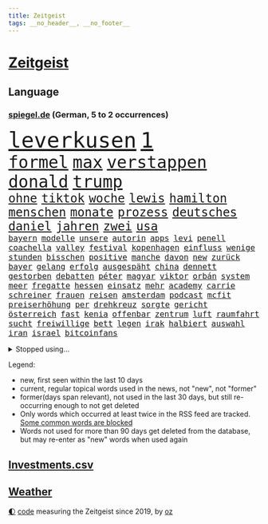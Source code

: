 ```yaml
---
title: Zeitgeist
tags: __no_header__, __no_footer__
---
```


# [Zeitgeist](https://oliz.io/zeitgeist/)

## Language

<h3><a href="https://www.spiegel.de" target="_blank">spiegel.de</a> (German, 5 to 2 occurrences)</h3>
<p style="font-family:monospace">
<span style="font-size:32pt"><a href="news_links.html#leverkusen" class="current">leverkusen</a></span>
<span style="font-size:32pt"><a href="news_links.html#1" class="current">1</a></span>
<br>
<span style="font-size:25pt"><a href="news_links.html#formel" class="current">formel</a></span>
<span style="font-size:25pt"><a href="news_links.html#max" class="current">max</a></span>
<span style="font-size:25pt"><a href="news_links.html#verstappen" class="current">verstappen</a></span>
<span style="font-size:25pt"><a href="news_links.html#donald" class="current">donald</a></span>
<span style="font-size:25pt"><a href="news_links.html#trump" class="current">trump</a></span>
<br>
<span style="font-size:18pt"><a href="news_links.html#ohne" class="current">ohne</a></span>
<span style="font-size:18pt"><a href="news_links.html#tiktok" class="current">tiktok</a></span>
<span style="font-size:18pt"><a href="news_links.html#woche" class="current">woche</a></span>
<span style="font-size:18pt"><a href="news_links.html#lewis" class="current">lewis</a></span>
<span style="font-size:18pt"><a href="news_links.html#hamilton" class="current">hamilton</a></span>
<span style="font-size:18pt"><a href="news_links.html#menschen" class="current">menschen</a></span>
<span style="font-size:18pt"><a href="news_links.html#monate" class="current">monate</a></span>
<span style="font-size:18pt"><a href="news_links.html#prozess" class="current">prozess</a></span>
<span style="font-size:18pt"><a href="news_links.html#deutsches" class="current">deutsches</a></span>
<span style="font-size:18pt"><a href="news_links.html#daniel" class="current">daniel</a></span>
<span style="font-size:18pt"><a href="news_links.html#jahren" class="current">jahren</a></span>
<span style="font-size:18pt"><a href="news_links.html#zwei" class="current">zwei</a></span>
<span style="font-size:18pt"><a href="news_links.html#usa" class="current">usa</a></span>
<br>
<span style="font-size:12pt"><a href="news_links.html#bayern" class="current">bayern</a></span>
<span style="font-size:12pt"><a href="news_links.html#modelle" class="current">modelle</a></span>
<span style="font-size:12pt"><a href="news_links.html#unsere" class="current">unsere</a></span>
<span style="font-size:12pt"><a href="news_links.html#autorin" class="current">autorin</a></span>
<span style="font-size:12pt"><a href="news_links.html#apps" class="current">apps</a></span>
<span style="font-size:12pt"><a href="news_links.html#levi" class="current">levi</a></span>
<span style="font-size:12pt"><a href="news_links.html#penell" class="new">penell</a></span>
<span style="font-size:12pt"><a href="news_links.html#coachella" class="new">coachella</a></span>
<span style="font-size:12pt"><a href="news_links.html#valley" class="current">valley</a></span>
<span style="font-size:12pt"><a href="news_links.html#festival" class="current">festival</a></span>
<span style="font-size:12pt"><a href="news_links.html#kopenhagen" class="current">kopenhagen</a></span>
<span style="font-size:12pt"><a href="news_links.html#einfluss" class="current">einfluss</a></span>
<span style="font-size:12pt"><a href="news_links.html#wenige" class="current">wenige</a></span>
<span style="font-size:12pt"><a href="news_links.html#stunden" class="current">stunden</a></span>
<span style="font-size:12pt"><a href="news_links.html#bisschen" class="current">bisschen</a></span>
<span style="font-size:12pt"><a href="news_links.html#positive" class="new">positive</a></span>
<span style="font-size:12pt"><a href="news_links.html#manche" class="current">manche</a></span>
<span style="font-size:12pt"><a href="news_links.html#davon" class="current">davon</a></span>
<span style="font-size:12pt"><a href="news_links.html#new" class="current">new</a></span>
<span style="font-size:12pt"><a href="news_links.html#zurück" class="current">zurück</a></span>
<span style="font-size:12pt"><a href="news_links.html#bayer" class="current">bayer</a></span>
<span style="font-size:12pt"><a href="news_links.html#gelang" class="current">gelang</a></span>
<span style="font-size:12pt"><a href="news_links.html#erfolg" class="current">erfolg</a></span>
<span style="font-size:12pt"><a href="news_links.html#ausgespäht" class="current">ausgespäht</a></span>
<span style="font-size:12pt"><a href="news_links.html#china" class="current">china</a></span>
<span style="font-size:12pt"><a href="news_links.html#dennett" class="new">dennett</a></span>
<span style="font-size:12pt"><a href="news_links.html#gestorben" class="current">gestorben</a></span>
<span style="font-size:12pt"><a href="news_links.html#debatten" class="current">debatten</a></span>
<span style="font-size:12pt"><a href="news_links.html#péter" class="current">péter</a></span>
<span style="font-size:12pt"><a href="news_links.html#magyar" class="current">magyar</a></span>
<span style="font-size:12pt"><a href="news_links.html#viktor" class="current">viktor</a></span>
<span style="font-size:12pt"><a href="news_links.html#orbán" class="current">orbán</a></span>
<span style="font-size:12pt"><a href="news_links.html#system" class="current">system</a></span>
<span style="font-size:12pt"><a href="news_links.html#meer" class="current">meer</a></span>
<span style="font-size:12pt"><a href="news_links.html#fregatte" class="current">fregatte</a></span>
<span style="font-size:12pt"><a href="news_links.html#hessen" class="current">hessen</a></span>
<span style="font-size:12pt"><a href="news_links.html#einsatz" class="current">einsatz</a></span>
<span style="font-size:12pt"><a href="news_links.html#mehr" class="current">mehr</a></span>
<span style="font-size:12pt"><a href="news_links.html#academy" class="current">academy</a></span>
<span style="font-size:12pt"><a href="news_links.html#carrie" class="new">carrie</a></span>
<span style="font-size:12pt"><a href="news_links.html#schreiner" class="current">schreiner</a></span>
<span style="font-size:12pt"><a href="news_links.html#frauen" class="current">frauen</a></span>
<span style="font-size:12pt"><a href="news_links.html#reisen" class="current">reisen</a></span>
<span style="font-size:12pt"><a href="news_links.html#amsterdam" class="current">amsterdam</a></span>
<span style="font-size:12pt"><a href="news_links.html#podcast" class="current">podcast</a></span>
<span style="font-size:12pt"><a href="news_links.html#mcfit" class="new">mcfit</a></span>
<span style="font-size:12pt"><a href="news_links.html#preiserhöhung" class="current">preiserhöhung</a></span>
<span style="font-size:12pt"><a href="news_links.html#per" class="current">per</a></span>
<span style="font-size:12pt"><a href="news_links.html#drehkreuz" class="new">drehkreuz</a></span>
<span style="font-size:12pt"><a href="news_links.html#sorgte" class="current">sorgte</a></span>
<span style="font-size:12pt"><a href="news_links.html#gericht" class="current">gericht</a></span>
<span style="font-size:12pt"><a href="news_links.html#österreich" class="current">österreich</a></span>
<span style="font-size:12pt"><a href="news_links.html#fast" class="current">fast</a></span>
<span style="font-size:12pt"><a href="news_links.html#kenia" class="current">kenia</a></span>
<span style="font-size:12pt"><a href="news_links.html#offenbar" class="current">offenbar</a></span>
<span style="font-size:12pt"><a href="news_links.html#zentrum" class="current">zentrum</a></span>
<span style="font-size:12pt"><a href="news_links.html#luft" class="current">luft</a></span>
<span style="font-size:12pt"><a href="news_links.html#raumfahrt" class="current">raumfahrt</a></span>
<span style="font-size:12pt"><a href="news_links.html#sucht" class="current">sucht</a></span>
<span style="font-size:12pt"><a href="news_links.html#freiwillige" class="current">freiwillige</a></span>
<span style="font-size:12pt"><a href="news_links.html#bett" class="current">bett</a></span>
<span style="font-size:12pt"><a href="news_links.html#legen" class="current">legen</a></span>
<span style="font-size:12pt"><a href="news_links.html#irak" class="current">irak</a></span>
<span style="font-size:12pt"><a href="news_links.html#halbiert" class="current">halbiert</a></span>
<span style="font-size:12pt"><a href="news_links.html#auswahl" class="current">auswahl</a></span>
<span style="font-size:12pt"><a href="news_links.html#iran" class="current">iran</a></span>
<span style="font-size:12pt"><a href="news_links.html#israel" class="current">israel</a></span>
<span style="font-size:12pt"><a href="news_links.html#bitcoinfans" class="new">bitcoinfans</a></span>
</p>
<details>
<summary>Stopped using...</summary>
<p class="former" style="font-size:12pt">
normal(1277) protestiert(1277) coronavirus(1276) klima(1276) nein(1276) rb(1276) aussage(1275) coronakrise(1275) energien(1275) entschuldigt(1275) gewählt(1274) infektionen(1274) weltkrieg(1274) ausschreitungen(1273) erwägt(1273) vermehrt(1273) zahlreichen(1273) kohle(1272) teilnehmer(1272) untersagt(1272) weltweite(1272) übergriffe(1272) 50000(1271) covid(1271) jedem(1271) kennen(1271) pflege(1271) ruf(1271) verschieben(1271) verweigert(1271) 5(1270) blockieren(1270) entlastet(1270) flugzeuge(1270) gehalten(1270) jagd(1270) prüft(1270) radikal(1270) drehen(1269) führerschein(1269) ifoinstitut(1269) parteichef(1269) sicherte(1269) ton(1269) babys(1268) befürchten(1268) belarussische(1268) beschäftigte(1268) wechseln(1268) arbeitnehmer(1267) aufnehmen(1267) europäer(1267) fließt(1267) kanzleramt(1267) neuseeland(1267) berg(1266) fliehen(1266) verpflichtet(1266) weiße(1266) erinnern(1265) freundin(1265) erkrankt(1264) medikamente(1264) sache(1264) belastet(1263) länge(1263) messi(1263) militärs(1263) wies(1263) 32(1262) bewährungsstrafe(1262) nerven(1262) australische(1261) distanziert(1261) rat(1261) wiederholt(1260) demokratische(1259) wirtschaftsministerium(1259) aufgegeben(1258) fortgesetzt(1258) nachfrage(1257) kevin(1256) stadion(1256) brutal(1255) echten(1255) einschränkungen(1255) harten(1254) mission(1254) ökonomen(1252) außerhalb(1251) sitzung(1251) 1000(1250) entschuldigung(1249) hinten(1249) äußerte(1249) bisherigen(1248) münster(1248) pfund(1248) heftiger(1247) rollt(1247) aufhalten(1246) konferenz(1245) kräfte(1245) verhandeln(1245) ähnlich(1245) händler(1244) entscheidet(1243) trug(1243) klasse(1237) dutzend(1234) katharina(1233) zeigten(1233) dauert(1231) günther(1229) verdoppelt(1222) sammeln(1214) rakete(1212) ungewöhnlichen(1210) heidelberg(1189) dankt(1187) umbau(1173) 95(1168) zustimmen(1166) belästigung(1141) investor(1098) long(1093) abgestürzt(1090) rumänien(1087) enthalten(1086) geehrt(1074) klimaaktivisten(1070) jahresende(1029) fachkräftemangel(1020) lebensmitteln(1008) kroatien(1007) tour(992) 120(966) umkämpften(965) musks(957) exil(954) dax(945) moderner(943) gefiel(934) hawaii(933) nfl(919) bekräftigt(912) eingeführt(909) regierungschefin(900) schülerin(882) verteidiger(881) rande(867) erwiesen(842) öffentlichrechtlichen(836) symbol(824) geschah(822) ben(820) inhalte(817) zusammenhalt(817) verringern(816) hinzu(814) zweites(813) verschwinden(812) schwieriger(811) soldat(809) überwachung(804) streiken(796) herausgefunden(787) oppositionellen(777) brüder(775) schülern(769) jennifer(768) zugenommen(762) erneuerbare(756) langsam(750) patrick(743) ungewiss(743) besetzten(736) heiß(705) aufeinander(698) unterlag(696) gefällt(688) exuspräsident(684) sylt(682) japanische(678) belegt(673) kühnert(673) besseren(667) mitarbeitende(666) jimmy(653) profi(653) grün(651) spitzt(651) ängste(646) 27jährige(637) braun(634) stören(633) verträge(625) werben(602) traten(599) strenge(594) bach(593) boni(578) machtmissbrauch(570) kollege(562) monika(556) erleichtern(543) pjöngjang(540) staatsanwalt(540) urteilt(539) wohnungsbau(538) razzien(533) karriereberaterin(532) fraktionschef(526) manipuliert(526) schwarzer(526) überzeugte(521) songs(518) spacex(515) geschmack(514) spielzeug(514) äußerung(510) gesprengt(505) ulm(503) unerlaubt(501) finanzaufsicht(496) gast(489) lauter(489) jong(486) un(486) machtkampf(485) technische(485) airbus(483) marcel(478) manipulierte(474) opfers(473) größeren(471) mag(463) rekordhoch(462) day(460) nizza(460) erfährt(458) emotionale(452) 18jähriger(451) interessante(451) veränderte(451) prozesse(448) geschadet(446) ausstand(443) gedenken(443) junta(438) bewahren(437) alcaraz(436) übungen(435) erneuter(431) 52(430) nicolas(429) ständig(428) technologie(428) weimar(427) eskalierte(426) filmen(422) verzögerung(414) vorwurfs(414) geschnappt(410) 150000(408) niger(404) duisburg(394) gestreikt(394) 30000(391) eingeladen(388) laden(388) gesprächen(386) atomwaffen(384) optionen(383) begangen(382) denkmal(380) protestaktion(379) beschreiben(377) w(377) errichten(375) bundesligist(371) heimlich(371) beides(369) hauseigentümer(369) wiedergewählt(369) länderspiele(368) 88(367) linkspartei(367) arten(366) portal(366) konkurrent(365) 13jährige(364) schnellere(364) höhenflug(358) solar(356) behaupten(355) stuft(355) verlobt(354) amtsinhaber(349) ost(347) konkret(346) zeitung(345) ikone(343) eingeschlagen(342) usamerikanische(340) fühlte(339) chicago(338) berühmtesten(333) schief(330) gegnern(329) unterbrochen(329) rad(327) kretschmer(324) protestierten(322) drogenhandel(315) vorgenommen(315) angelegt(311) einwanderung(309) jüdischer(307) partien(307) gestrandet(306) henry(305) blockierte(303) objekte(300) familienvater(296) schlucht(296) abschaffen(295) bundesarbeitsgericht(294) herkunft(294) errichtet(292) zwanzig(289) sanieren(287) vorbilder(286) philosoph(285) plattformen(285) telefon(285) zügen(285) gündoğan(284) i̇lkay(284) drückt(282) fernwärme(282) weltspitze(281) berufen(280) gleichermaßen(279) schleppend(279) massiver(278) präsidentenwahl(277) greta(276) thunberg(276) ausreichend(273) soziologe(273) effizienter(272) ehre(272) verlief(272) abu(267) rekonstruiert(267) vertrauter(267) blumen(264) luka(264) marokko(260) perfide(260) postbank(259) seele(259) zwölfjährige(259) bodensee(258) heim(258) klassische(256) andré(255) atlanta(255) beigesetzt(255) unterscheiden(254) üppige(254) einzuführen(253) nächster(252) wertschätzung(252) zerbrochen(252) dhabi(251) geflohen(250) angefeindet(249) milliardenschweres(249) kultusminister(247) oppenheimer(245) geprüft(243) netanyahus(243) erschien(242) kranke(241) wirtschaftsweise(241) beschwört(240) erfinden(240) mächtigsten(240) psyche(240) kanzlerpartei(239) exklusive(237) abzusetzen(235) betriebe(235) ungefährlich(235) bestens(234) sozial(234) zweifelt(233) repression(232) unerwartet(232) reicher(231) tätig(231) baubranche(230) angefahren(228) körperliche(228) gebürtige(227) erpressung(224) karlsruher(224) 42(219) nordkoreas(219) vorstände(217) ärgert(217) schwachen(216) pannen(215) evergrande(214) kontrollverlust(214) immobilienkrise(213) verunglückte(213) vertreiben(212) teslas(211) thiel(211) bedauert(210) indiz(210) lahmlegen(210) videoapp(209) feste(208) mittelfeld(208) uswahl(208) dient(207) 23jährigen(204) spdgeneralsekretär(204) katzen(203) müde(203) 99(202) frisches(202) filmpreis(201) explodierte(200) gastronomie(197) höhle(197) estlands(196) kallas(196) leitung(195) milliardenhöhe(195) anschein(194) dallas(194) kräftiger(194) ständige(194) chip(193) dončić(193) sekunde(193) preisverleihung(191) zulauf(191) charlie(190) flüchtlingspolitik(190) millionensumme(189) geschäftspartner(188) übernahm(188) grenzregion(187) leitzins(187) längerem(187) verschickt(187) sanitäter(186) zugverkehr(186) 54jähriger(185) ägyptens(185) eindämmen(184) eustaaten(184) norwegischen(184) geklappt(183) kanadier(181) profiteure(181) bulls(178) einiger(178) störungen(178) flieht(177) anja(176) index(176) lahmgelegt(176) olympiaqualifikation(176) branson(175) journal(175) klarheit(175) popkultur(175) verleihen(174) ablehnung(173) andrij(173) bas(172) bevorstehen(172) bundestagspräsidentin(172) bärbel(172) immobilienriesen(172) begründet(171) versuche(171) instrument(170) kongress(170) gehindert(169) oberlandesgericht(169) gravierenden(168) hoffnungszeichen(168) jordanien(168) treibstofflager(168) gestorbenen(167) taugen(167) wiedervereinigung(167) fähigkeiten(166) angeschlagen(164) dreistellige(163) inselkette(162) ortschaften(162) überraschende(162) fröhlich(161) wohnraum(161) fahrwerk(160) regierungserklärung(160) migrationshintergrund(159) cottbus(157) exchef(157) kracht(156) afghanen(155) propalästinensische(155) sicherheitsgründen(155) sympathien(155) tatortvote(154) baukosten(152) bundes(152) hamaskommandeur(152) symbolen(152) wahlsieg(152) dokument(151) flugverkehr(151) vorläufige(151) onlineplattformen(150) zuschauern(149) kommissar(148) bereiten(147) neonazis(147) 270(146) inspiration(145) warnstreik(145) anreize(144) mangelt(144) angestrebte(143) marc(143) einheitliche(142) kiboom(141) aktienmarkt(139) natopartner(139) ernsthafte(138) lieferkettengesetz(137) abgeraten(136) empfehlungen(136) schwachstellen(136) 29jähriger(135) wisconsin(135) aufwand(134) bären(134) erfolgsserie(134) jährliche(134) verkleidet(134) adele(133) kleider(133) torjäger(133) itzehoe(132) nuklearwaffen(132) 2012(131) bertelsmann(131) habecks(131) jegliche(131) staatsanwälte(131) ukrainern(131) zerschlagung(131) airports(130) touristenattraktion(130) toleranz(129) gedrängt(128) lava(127) vollzieht(127) mavericks(126) prägenden(126) autorität(125) ließe(125) gedenkfeier(124) geplantes(124) krankenhausreform(124) oscars(124) prämie(124) selbstverteidigung(124) zugreifen(124) überlastung(124) christlichen(123) denke(123) einsame(123) muhammad(123) vernunft(123) bahnstreik(121) klugen(121) petra(121) siegerin(121) spoiler(121) wahnsinn(121) armin(120) genügend(120) taurusfrage(120) usverteidigungsminister(120) verhelfen(119) abgewickelt(118) berufsgruppen(118) demnächst(118) renten(118) verfallen(118) verstört(118) weine(118) bundestags(117) kalabrien(117) kühe(117) milder(117) notlage(117) krankenpfleger(116) längeren(116) notbremse(116) nass(115) freddie(114) mercury(114) stoffe(114) legende(113) norbert(113) oscarpreisträgerin(113) ryan(113) bestehe(112) exprofi(112) hausbau(112) niko(112) regierungskoalition(112) gier(111) komponisten(111) skispringen(111) zone(111) eingeschlossenen(110) stralsund(110) zuversichtlich(110) agentur(109) falle(109) erleichterung(108) schleswigholsteinischen(108) schusswunden(107) starkem(107) verhältnisse(107) weiblich(107) erfinder(106) fernzüge(106) flugreisende(106) player(106) arbeitgebern(105) beschränken(105) staatssekretär(104) 42jährige(103) 68(103) klavier(103) tiefsten(103) uspolitiker(103) comingout(101) lastenräder(101) weggefährten(101) herstellen(100) alkoholkonsum(99) aufstiegsrennen(99) boerne(99) flagge(99) kontrollgremium(99) kremlgegner(99) mikro(99) nominierungen(99) notaufnahme(99) nuklearer(99) zögert(99) österreicher(99) co₂speicherung(98) finanziellen(98) inszenierung(98) jonathan(98) machtwechsel(98) medienhäuser(98) stilikone(98) tate(98) bundeswehrsoldaten(97) gerissen(97) stürmt(97) investment(96) skispringer(96) verschenken(96) füllen(95) konsumenten(95) brehme(94) eulieferkettengesetz(94) kandidatin(94) viertelfinale(94) gestresst(93) highlights(93) sekeinsatz(93) eilantrag(92) masters(92) pavlović(92) ausgelagert(91) geringere(91) kulturbetriebs(91) lauten(91) niklas(91) süle(91) erholt(90) frühzeitig(90) hilfreich(90) jensen(90) menschenhandel(90) pottwal(90) touren(90) transaktion(90) vorsatz(90) absehbare(89) ausläuft(89) beitrittsgespräche(89) berufe(89) erfahrene(89) grundschülern(89) kinderpornografie(89) mitteilung(89) muskeln(89) protestaktionen(89) rumäniens(89) schaffe(89) schwarzgrün(89) stiller(89) ärgern(89) 136(88) bastian(88) baumarkt(88) erarbeiten(88) gastronomen(88) hansa(88) nvidia(88) taipeh(88) bootsunglück(87) sand(87) verschwörung(87) abruptes(86) betreuung(86) ex30(86) klubwm(86) kunstwerk(86) langlebig(86) nussbaum(86) volvo(86) artillerie(85) geländegewinne(85) heiratsantrag(85) schmid(85) arbeitskämpfe(84) berücksichtigt(84) einrichten(84) kopfgeld(84) patriotismus(84) prima(84) ruiniert(84) slowene(84) abwasser(83) duellen(83) gesetzliche(83) körperlich(83) militärdienst(83) oldies(83) ranghohes(83) sturmfluten(83) verschuldet(83) ardserie(82) beisammen(82) rico(82) verstörende(82) üppig(82) ausgestellt(81) cotrainer(81) drangen(81) spitzenkoch(81) abgeworfen(80) ampeln(80) drohten(80) kabul(80) traditionen(80) chocolat(79) dazwischen(79) einwegplastik(79) schwerverletzten(78) segen(78) vorsorglich(78) anreiz(77) dankbarkeit(77) generals(77) hoteliers(77) spiegelnewsletter(77) unangenehm(77) untersuchungskommission(77) flugzeugträger(76) ilkay(76) kompaktsuv(76) rentenreform(76) rückwirkend(76) testspiele(76) verstorbene(76) weiblicher(76) zulasten(76) zurückzukehren(76) 2009(75) cross(75) ernährungswissenschaftlerin(75) giftigsten(75) predigt(75) strategischer(75) yuval(75) bürgerrat(74) françoise(74) hauch(74) immobilienkredite(74) informieren(74) kaltes(74) spannend(74) energieministerin(73) nachzudenken(73) playoffkurs(73) schalkes(73) zeitenwende(73) ruandamodell(72) unonothilfekoordinator(72) anwesend(71) ausgang(71) eon(71) fehlenden(71) fluglinien(71) gekracht(71) lecker(71) marlene(71) millionenerbin(71) ministerien(71) pontifex(71) vorabend(71) zuwendungen(71) geschwiegen(70) günstigeren(70) jobcentern(70) komplexen(70) rüsten(70) sexarbeiterin(70) übung(70) angekündigten(69) ausgerutscht(69) phantom(69) sinkflug(69) bundestrainers(68) gegenmaßnahmen(68) högl(68) landebahn(68) quarterback(68) trainersuche(68) vereinnahmung(68) wehrbeauftragte(68) 737(67) anpassung(67) argumente(67) bauernhof(67) dreist(67) engelhorn(67) festgenommene(67) handballer(67) hungertod(67) leidenschaftlich(67) londons(67) stillstehen(67) unbezahlbar(67) vorwirft(67) wienerin(67) winterstürme(67) alkoholfreie(66) angehen(66) jugendtrainer(66) landwirt(66) sondersitzung(66) vision(66) ball(65) erezepte(65) nachholbedarf(65) ohrfeige(65) senator(65) unwort(65) überzeugendem(65) gesundheitsanwendungen(64) lokführerstreik(64) palmen(64) route(64) satelliten(64) trab(64) umwirbt(64) dolomiten(63) gdlstreik(63) grindavik(63) liebesleben(63) mittelfeldspielerin(63) schneesturm(63) stromausfällen(63) verkehrschaos(63) bildungsministerin(62) heißluftballon(62) sparprogramm(62) arbeitsleben(61) bezogen(61) hunderter(61) indes(61) mahnung(61) rhetorischen(61) taurusmarschflugkörper(61) unwohl(61) freigeben(60) groteske(60) legitim(60) zeitweilig(60) oberfranken(59) sonderlich(59) vergewaltigungen(59) 2028(58) liverpools(58) rundfunk(58) schnellsten(58) zeugnis(58) angehoben(57) hang(57) hexe(57) uvalde(57) familienunternehmen(56) gosling(56) ideale(56) montagmorgen(56) offizier(56) startplatz(56) zielort(56) angesetzt(55) dänischem(55) insolvente(55) picasso(55) spdparteichef(55) verteidigungsplan(55) biosprit(54) demonstrierten(54) go(54) streng(54) pannenserie(53) tenor(53) unheimliche(53) unkonzentriert(53) bürokratischen(52) downey(52) erfolgsspur(52) fahrtauglichkeitstest(52) gewagt(52) jr(52) spendenkampagne(52) bundesgesundheitsminister(51) d(51) hallen(51) karibik(51) maßstäbe(51) nordic(51) umweg(51) verprügelt(51) vitamin(51) australier(50) binden(50) fa(50) gespött(50) lebenslang(50) natogeneralsekretär(50) reimann(50) simone(50) weint(50) überzogen(50) benkopleite(49) einzufrieren(49) frühlingsgefühle(49) hing(49) immobilienkonzerns(49) vorgeschlagen(49) begehrten(48) einzigartig(48) illinois(48) kristersson(48) trotzig(48) vergütung(48) 170(47) 73(47) auseinanderliegen(47) beobachtungen(47) beschränkt(47) exfreund(47) israelgazakriegs(47) konstruiert(47) neigung(47) sahelzone(47) telegraph(47) trip(47) verirrte(47) eurichtlinie(46) fani(46) gebote(46) justin(46) missouri(46) timberlake(46) willis(46) ampelfraktionen(45) anklägerin(45) fressen(45) posse(45) weimarer(45) empfindlich(44) marmelade(44) mexikostadt(44) oberärztin(44) vorgetäuschten(44) ansonsten(43) by(43) hunderttausend(43) innerlich(43) kaufzurückhaltung(43) quarantäne(43) produkten(42) umzubauen(42) 74(41) bezirksstaatsanwältin(41) ermittelnde(41) genz(41) geschlechter(41) krankenwagen(41) lösten(41) niederzulegen(41) strafverfolgung(41) unterstützern(41) voneinander(41) vorschrift(41) angehöriger(40) autokonzerne(40) camp(40) erleichterungen(40) gerd(40) anika(39) aufheben(39) bahncard(39) erklärungsnot(39) fragte(39) hartmann(39) nebenwirkungen(39) rodrigo(39) verkürzte(39) verwirrte(39) verzögern(39) wangerooge(39) border(38) cordula(38) co₂emissionen(38) klimaziel(38) korsika(38) ohren(38) spektakels(38) verpflichtungen(38) verstorbenem(38) wahlfarce(38) essstörungen(37) kaltem(37) muslimfeindlichkeit(37) natomitglieder(37) punk(37) tierschützern(37) täuscht(37) apotheker(36) ausnahmsweise(36) kw(36) schiefging(36) sohns(36) anrichten(35) gerichtsentscheidung(35) kaja(35) nutzerinnen(35) promille(35) torpediert(35) ursprung(35) vertragen(35) wogen(35) üppiger(35) 001(34) auszüge(34) geländer(34) menschenrechtsaktivistin(34) strebt(34) änderte(34) 42jährigen(33) cdulandrat(33) falschinformationen(33) faszinieren(33) magnus(33) nachwuchsbasketballer(33) oberhausen(33) teslawerk(33) zugänge(33) alpha(32) elizabeth(32) entweder(32) klarmachen(32) mitmachen(31) spitzenverdienern(31) stamm(31) untergräbt(31) verschärfenden(31) begnügen(30) chefcoach(30) herzogin(30) oberpfalz(30) selbstverständlich(30) tods(30) angekündigte(29) biathlet(29) germany’s(29) multimillionär(29) next(29) tauruslieferung(29) thcgrenzwert(29) ussenator(29) biopics(28) fsb(28) gesuchten(28) irritationen(28) niederländisches(28) putsch(28) zuschauerrolle(28) zweitligisten(28) blume(27) einstweilige(27) privatunternehmen(27) redner(27) taurusmarschflugkörpern(27) verbesserungen(27) vermutung(27) wahres(27) österreichers(27) 1972(26) installieren(26) mitspieler(26) schicke(26) wasserstoffaffäre(26) zendaya(26) abgesägt(25) gerührt(25) komfortzone(25) marktwirtschaft(25) übergroße(25) möglichkeit(24) eindhoven(23) gerichtet(23) interest(23) märkte(23) psv(23) favorisierten(22) frauchen(22) fremden(22) hansböcklerstiftung(22) ringtausch(22) zecken(22) ablehnt(21) buettner(21) cduspitzenkandidat(21) erneuerbarer(21) handgemenge(21) henric(21) irina(21) kimmel(21) leib(21) lützerath(21) schumer(21) signagläubiger(21) teslafabrik(21) trocknen(21) demütigung(20) elterntaxis(20) erhielten(20) garden(20) lunge(20) philosophie(20) rosiges(20) cochefin(19) jeanmichel(19) klettert(19) tankred(19) verlagen(19) bundeswehrsoldat(18) filmschaffende(18) inhalten(18) milliardärs(18) staatspräsident(18) unangemessen(18) fotografieren(17) komponierte(17) offenhalten(17) rannte(17) baumhäuser(16) beitragszahler(16) demokratischer(16) rennens(16) tablets(16) taurusleak(16) ungenutzt(16) wandels(16) wiedergutmachung(16) 18jährigen(15) argumentation(15) australischen(15) busbahnhof(15) ermöglichte(15) kleinkinder(15) preisträger(15) raste(15) sulayem(15) ampelpolitiker(14) auswärts(14) bug(14) flugzeugbauer(14) kabinenwand(14) kompetenzen(14) lebensbedrohlich(14) männlich(14) niederösterreich(14) trophäe(14) tvinterview(14) abzuwerfen(13) bereitstellen(13) exrafterroristen(13) imageschaden(13) kohlendioxid(13) langweilig(13) munitionsmangel(13) niedrigere(13) speichern(13) stechen(13) verpackungen(13) beschimpfen(12) abwerfen(11) alters(11) anthropozän(11) erdzeitalter(11) schüren(11) steigflug(11) streikrechts(11) unsichere(11) verfassungswidrig(11) wirecardskandal(11)
</p>
</details>
<p>Legend:
<ul>
<li><span class="new">new</span>, first seen within the last 10 days</li>
<li><span class="current">current</span>, regular topical words used in the news, not "new", not "former"</li>
<li><span class="former">former(days span relevant)</span>, not used in the last 30 days, but still re-occurring enough to not get deleted</li>
<li>Only words which occurred at least twice in the RSS feed are tracked. <a href="language/filters.py">Some common words are blocked</a></li>
<li>Words not used for more than 90 days get deleted from the database, but may re-enter as "new" words when used again</li>
</ul>
</p>

## [Investments](investments.html)[.csv](investments.csv)

## [Weather](weather.html)

<footer>
<a href="javascript:toggleTheme()" class="nav">🌓</a>
<a href="https://github.com/ooz/zeitgeist">code</a> measuring the Zeitgeist since 2019, by <a href="https://oliz.io">oz</a>
</footer>
